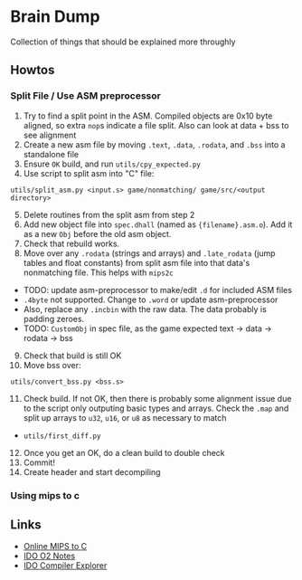 # Brain Dump
Collection of things that should be explained more throughly 

## Howtos
### Split File / Use ASM preprocessor
1. Try to find a split point in the ASM. Compiled objects are 0x10 byte aligned,
  so extra `nop`s indicate a file split. Also can look at data + bss to see alignment
2. Create a new asm file by moving `.text`, `.data`, `.rodata`, and `.bss` into a standalone file
3. Ensure `OK` build, and run `utils/cpy_expected.py`
4. Use script to split asm into "C" file:
```
utils/split_asm.py <input.s> game/nonmatching/ game/src/<output directory>
```
5. Delete routines from the split asm from step 2
6. Add new object file into `spec.dhall` (named as `{filename}.asm.o`). Add it as a new `Obj` before the old asm object.
7. Check that rebuild works.
8. Move over any `.rodata` (strings and arrays) and `.late_rodata` (jump tables and float constants) from split asm file into that data's nonmatching file. This helps with `mips2c`
  * TODO: update asm-preprocessor to make/edit `.d` for included ASM files
  * `.4byte` not supported. Change to `.word` or update asm-preprocessor
  * Also, replace any `.incbin` with the raw data. The data probably is padding zeroes.
  * TODO: `CustomObj` in spec file, as the game expected text -> data -> rodata -> bss
9. Check that build is still OK
10. Move bss over:
```
utils/convert_bss.py <bss.s>
```
11. Check build. If not OK, then there is probably some alignment issue due to the script only outputing basic types and arrays. Check the `.map` and split up arrays to `u32`, `u16`, or `u8` as necessary to match
  * `utils/first_diff.py`
12. Once you get an OK, do a clean build to double check
13. Commit!
14. Create header and start decompiling

### Using mips to c


## Links
* [Online MIPS to C](https://simonsoftware.se/other/mips_to_c.py)
* [IDO O2 Notes](https://hackmd.io/vPmcgdaFSlq4R2mfkq4bJg#Rematerialization-of-constants)
* [IDO Compiler Explorer](https://compiler.queueram.com/)
